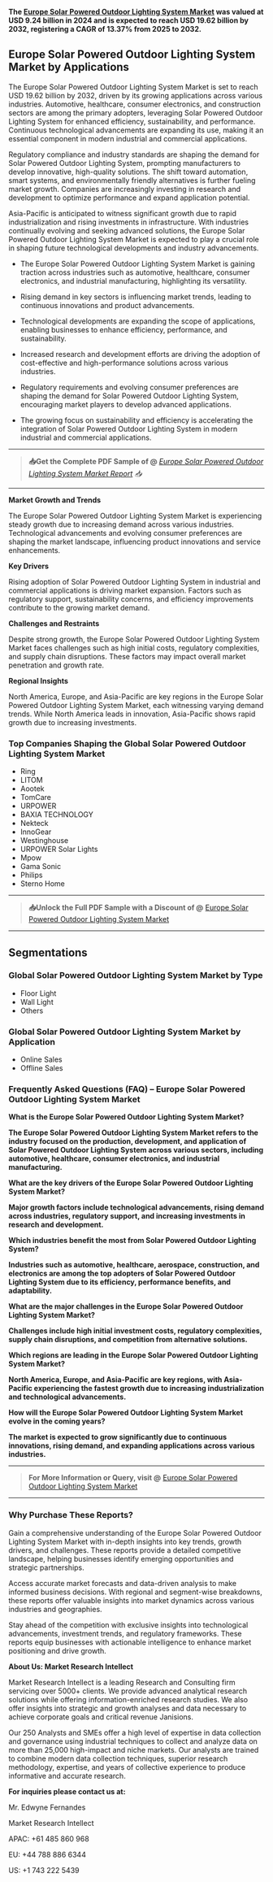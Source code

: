 <p><strong>The <a href="https://www.marketresearchintellect.com/download-sample/?rid=1077945&amp;utm_source=Pulse-April-Europe&amp;utm_medium=852">Europe Solar Powered Outdoor Lighting System Market</a> was valued at USD 9.24 billion in 2024 and is expected to reach USD 19.62 billion by 2032, registering a CAGR of 13.37% from 2025 to 2032.</strong></p><h2>Europe Solar Powered Outdoor Lighting System Market by Applications&nbsp;</h2><p><p>The Europe Solar Powered Outdoor Lighting System Market is set to reach USD 19.62 billion by 2032, driven by its growing applications across various industries. Automotive, healthcare, consumer electronics, and construction sectors are among the primary adopters, leveraging Solar Powered Outdoor Lighting System for enhanced efficiency, sustainability, and performance. Continuous technological advancements are expanding its use, making it an essential component in modern industrial and commercial applications.</p><p>Regulatory compliance and industry standards are shaping the demand for Solar Powered Outdoor Lighting System, prompting manufacturers to develop innovative, high-quality solutions. The shift toward automation, smart systems, and environmentally friendly alternatives is further fueling market growth. Companies are increasingly investing in research and development to optimize performance and expand application potential.</p><p>Asia-Pacific is anticipated to witness significant growth due to rapid industrialization and rising investments in infrastructure. With industries continually evolving and seeking advanced solutions, the Europe Solar Powered Outdoor Lighting System Market is expected to play a crucial role in shaping future technological developments and industry advancements.</p></p><ul><li><p>The Europe Solar Powered Outdoor Lighting System Market is gaining traction across industries such as automotive, healthcare, consumer electronics, and industrial manufacturing, highlighting its versatility.</p></li><li><p>Rising demand in key sectors is influencing market trends, leading to continuous innovations and product advancements.</p></li><li><p>Technological developments are expanding the scope of applications, enabling businesses to enhance efficiency, performance, and sustainability.</p></li><li><p>Increased research and development efforts are driving the adoption of cost-effective and high-performance solutions across various industries.</p></li><li><p>Regulatory requirements and evolving consumer preferences are shaping the demand for Solar Powered Outdoor Lighting System, encouraging market players to develop advanced applications.</p></li><li><p>The growing focus on sustainability and efficiency is accelerating the integration of Solar Powered Outdoor Lighting System in modern industrial and commercial applications.</p></li></ul><hr /><blockquote><p><strong><span class="font-[700]">📥Get the Complete PDF Sample of @ </span></strong><em><span class="font-[700]"><a href="https://www.marketresearchintellect.com/download-sample/?rid=1077945&amp;utm_source=Pulse-April-Europe&amp;utm_medium=852" target="_blank" data-tracking-control-name="article-ssr-frontend-pulse_little-text-block" data-tracking-will-navigate="" data-test-link="">Europe Solar Powered Outdoor Lighting System Market Report</a>&nbsp;📥</span></em></p></blockquote><hr /><p class="" data-start="77" data-end="360"><strong data-start="77" data-end="105">Market Growth and Trends</strong></p><p class="" data-start="77" data-end="360">The Europe Solar Powered Outdoor Lighting System Market is experiencing steady growth due to increasing demand across various industries. Technological advancements and evolving consumer preferences are shaping the market landscape, influencing product innovations and service enhancements.</p><p class="" data-start="362" data-end="606"><strong data-start="362" data-end="377">Key Drivers</strong></p><p class="" data-start="362" data-end="606">Rising adoption of Solar Powered Outdoor Lighting System in industrial and commercial applications is driving market expansion. Factors such as regulatory support, sustainability concerns, and efficiency improvements contribute to the growing market demand.</p><p class="" data-start="608" data-end="849"><strong data-start="608" data-end="637">Challenges and Restraints</strong></p><p class="" data-start="608" data-end="849">Despite strong growth, the Europe Solar Powered Outdoor Lighting System Market faces challenges such as high initial costs, regulatory complexities, and supply chain disruptions. These factors may impact overall market penetration and growth rate.</p><p class="" data-start="851" data-end="1095"><strong data-start="851" data-end="872">Regional Insights</strong></p><p class="" data-start="851" data-end="1095">North America, Europe, and Asia-Pacific are key regions in the Europe Solar Powered Outdoor Lighting System Market, each witnessing varying demand trends. While North America leads in innovation, Asia-Pacific shows rapid growth due to increasing investments.</p><p><h3>Top Companies Shaping the Global Solar Powered Outdoor Lighting System Market </h3><ul><li>Ring</li><li> LITOM</li><li> Aootek</li><li> TomCare</li><li> URPOWER</li><li> BAXIA TECHNOLOGY</li><li> Nekteck</li><li> InnoGear</li><li> Westinghouse</li><li> URPOWER Solar Lights</li><li> Mpow</li><li> Gama Sonic</li><li> Philips</li><li> Sterno Home</li></ul></p><hr /><blockquote><p><strong>📥Unlock the Full PDF Sample with a Discount of @</strong> <a href="https://www.marketresearchintellect.com/ask-for-discount/?rid=1077945&amp;utm_source=Pulse-April-Europe&amp;utm_medium=852">Europe Solar Powered Outdoor Lighting System Market</a></p></blockquote><hr /><p><h2>Segmentations</h2><h3>Global Solar Powered Outdoor Lighting System Market by Type</h3><ul><li>Floor Light</li><li>Wall Light</li><li>Others</li></ul><h3>Global Solar Powered Outdoor Lighting System Market by Application</h3><ul><li>Online Sales</li><li>Offline Sales</li></ul></p><h3><strong>Frequently Asked Questions (FAQ) &ndash; Europe Solar Powered Outdoor Lighting System Market</strong></h3><p><strong>What is the Europe Solar Powered Outdoor Lighting System Market?</strong></p><p><strong>The Europe Solar Powered Outdoor Lighting System Market refers to the industry focused on the production, development, and application of Solar Powered Outdoor Lighting System across various sectors, including automotive, healthcare, consumer electronics, and industrial manufacturing.</strong></p><p><strong>What are the key drivers of the Europe Solar Powered Outdoor Lighting System Market?</strong></p><p><strong>Major growth factors include technological advancements, rising demand across industries, regulatory support, and increasing investments in research and development.</strong></p><p><strong>Which industries benefit the most from Solar Powered Outdoor Lighting System?</strong></p><p><strong>Industries such as automotive, healthcare, aerospace, construction, and electronics are among the top adopters of Solar Powered Outdoor Lighting System due to its efficiency, performance benefits, and adaptability.</strong></p><p><strong>What are the major challenges in the Europe Solar Powered Outdoor Lighting System Market?</strong></p><p><strong>Challenges include high initial investment costs, regulatory complexities, supply chain disruptions, and competition from alternative solutions.</strong></p><p><strong>Which regions are leading in the Europe Solar Powered Outdoor Lighting System Market?</strong></p><p><strong>North America, Europe, and Asia-Pacific are key regions, with Asia-Pacific experiencing the fastest growth due to increasing industrialization and technological advancements.</strong></p><p><strong>How will the Europe Solar Powered Outdoor Lighting System Market evolve in the coming years?</strong></p><p><strong>The market is expected to grow significantly due to continuous innovations, rising demand, and expanding applications across various industries.</strong></p><hr /><blockquote><p><span class="font-[700]"><strong>For More Information or Query, visit&nbsp;@</strong>&nbsp;</span><span class="font-[700]"><a href="https://www.marketresearchintellect.com/product/solar-powered-outdoor-lighting-system-market/?utm_source=Linkedin&utm_medium=852" target="_blank" data-tracking-control-name="article-ssr-frontend-pulse_little-text-block" data-tracking-will-navigate="" data-test-link="">Europe Solar Powered Outdoor Lighting System Market</a></span></p></blockquote><hr /><h3><strong data-start="0" data-end="31">Why Purchase These Reports?</strong></h3><p class="" data-start="35" data-end="297">Gain a comprehensive understanding of the Europe Solar Powered Outdoor Lighting System Market with in-depth insights into key trends, growth drivers, and challenges. These reports provide a detailed competitive landscape, helping businesses identify emerging opportunities and strategic partnerships.</p><p class="" data-start="299" data-end="540">Access accurate market forecasts and data-driven analysis to make informed business decisions. With regional and segment-wise breakdowns, these reports offer valuable insights into market dynamics across various industries and geographies.</p><p class="" data-start="542" data-end="784">Stay ahead of the competition with exclusive insights into technological advancements, investment trends, and regulatory frameworks. These reports equip businesses with actionable intelligence to enhance market positioning and drive growth.</p><p><strong><span class="font-[700]">About Us: Market Research Intellect</span></strong></p><p><span class="">Market Research Intellect is a leading Research and Consulting firm servicing over 5000+ clients. We provide advanced analytical research solutions while offering information-enriched research studies.&nbsp;</span>We also offer insights into strategic and growth analyses and data necessary to achieve corporate goals and critical revenue Janisions.</p><p><span class="">Our 250 Analysts and SMEs offer a high level of expertise in data collection and governance using industrial techniques to collect and analyze data on more than 25,000 high-impact and niche markets. Our analysts are trained to combine modern data collection techniques, superior research methodology, expertise, and years of collective experience to produce informative and accurate research.</span></p><p><strong>For inquiries please contact us at:</strong></p><p>Mr. Edwyne Fernandes</p><p>Market Research Intellect</p><p>APAC: +61 485 860 968</p><p>EU: +44 788 886 6344</p><p>US: +1 743 222 5439</p>